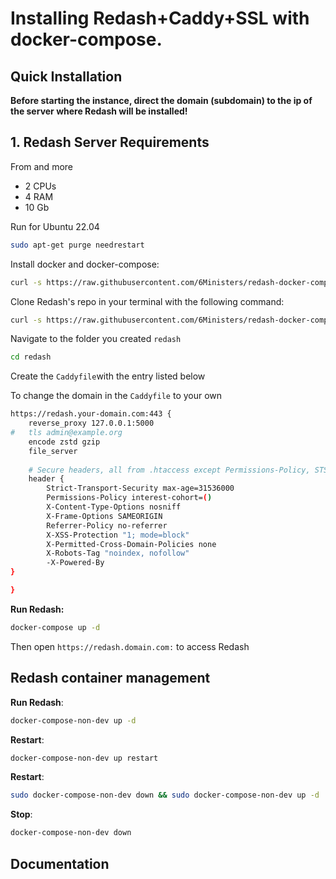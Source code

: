 # Installing Redash+Caddy+SSL with docker-compose.

## Quick Installation

**Before starting the instance, direct the domain (subdomain) to the ip of the server where Redash will be installed!**

## 1. Redash Server Requirements
From and more
- 2 CPUs
- 4 RAM 
- 10 Gb 

Run for Ubuntu 22.04

``` bash
sudo apt-get purge needrestart
```

Install docker and docker-compose:

``` bash
curl -s https://raw.githubusercontent.com/6Ministers/redash-docker-compose-ssl-for-business-apps/master/setup.sh | sudo bash -s
```

Clone Redash's repo in your terminal with the following command:

``` bash
curl -s https://raw.githubusercontent.com/6Ministers/redash-docker-compose-ssl-for-business-apps/master/download.sh | sudo bash -s redash
```

Navigate to the folder you created `redash`

``` bash
cd redash
```

Create the `Caddyfile`with the entry listed below


To change the domain in the `Caddyfile` to your own

``` bash
https://redash.your-domain.com:443 {
    reverse_proxy 127.0.0.1:5000
#	tls admin@example.org
	encode zstd gzip
	file_server
	
	# Secure headers, all from .htaccess except Permissions-Policy, STS and X-Powered-By
	header {
		Strict-Transport-Security max-age=31536000
		Permissions-Policy interest-cohort=()
		X-Content-Type-Options nosniff
		X-Frame-Options SAMEORIGIN
		Referrer-Policy no-referrer
		X-XSS-Protection "1; mode=block"
		X-Permitted-Cross-Domain-Policies none
		X-Robots-Tag "noindex, nofollow"
		-X-Powered-By
}

}

```

**Run Redash:**

``` bash
docker-compose up -d
```

Then open `https://redash.domain.com:` to access Redash

## Redash container management

**Run Redash**:

``` bash
docker-compose-non-dev up -d
```

**Restart**:

``` bash
docker-compose-non-dev up restart
```

**Restart**:

``` bash
sudo docker-compose-non-dev down && sudo docker-compose-non-dev up -d
```

**Stop**:

``` bash
docker-compose-non-dev down
```

## Documentation

